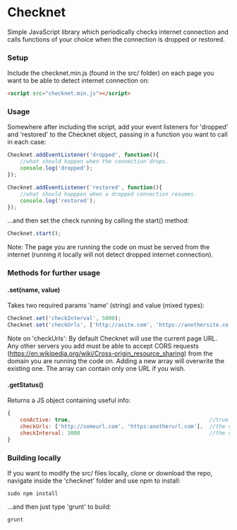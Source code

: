 # Checknet
Simple JavaScript library which periodically checks internet connection and calls functions of your choice when the connection is dropped or restored.

### Setup
Include the checknet.min.js (found in the src/ folder) on each page you want to be able to detect internet connection on:
```html
<script src="checknet.min.js"></script>
```


### Usage
Somewhere after including the script, add your event listeners for 'dropped' and 'restored' to the Checknet object, passing in a function you want to call in each case:
```js
Checknet.addEventListener('dropped', function(){
	//what should happen when the connection drops.
	console.log('dropped');
});

Checknet.addEventListener('restored', function(){
	//what should happpen when a dropped connection resumes.
	console.log('restored');
});
```
...and then set the check running by calling the start() method:
```js
Checknet.start();
```
Note: The page you are running the code on must be served from the internet (running it locally will not detect dropped internet connection).


### Methods for further usage
#### .set(name, value)
Takes two required params 'name' (string) and value (mixed types):
```js
Checknet.set('checkInterval', 5000); 											//sets the interval in milliseconds between each check (default 3000, minimum 1000).
Checknet.set('checkUrls', ['http://asite.com', 'https://anothersite.co.uk']); 	//sets the array of URLs to check connection with.
```
Note on 'checkUrls': By default Checknet will use the current page URL. Any other servers you add must be able to accept CORS requests (https://en.wikipedia.org/wiki/Cross-origin_resource_sharing) from the domain you are running the code on. Adding a new array will overwrite the existing one. The array can contain only one URL if you wish.

#### .getStatus()
Returns a JS object containing useful info:
```js
{
	conActive: true, 											//true if connection is active on last check, false if not.
	checkUrls: ['http://someurl.com', 'https:anotherurl.com'], 	//the current array of URLs which is being used to check there is a connection.
	checkInterval: 3000 										//the current interval in milliseconds between each check (default 3000).
}
```


### Building locally
If you want to modify the src/ files locally, clone or download the repo, navigate inside the 'checknet' folder and use npm to install:
```
sudo npm install
```

...and then just type 'grunt' to build:
```
grunt
```